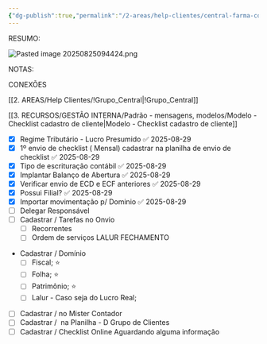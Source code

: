 ```yaml
---
{"dg-publish":true,"permalink":"/2-areas/help-clientes/central-farma-comercio-varejista/","dgPassFrontmatter":true,"created":"2025-08-25T09:42:37.296-03:00","updated":"2025-08-29T14:36:26.144-03:00"}
---
```


RESUMO:


![Pasted image 20250825094424.png](/img/user/4.%20ARQUIVOS/Pasted%20image%2020250825094424.png)

NOTAS:


CONEXÕES

[[2. AREAS/Help Clientes/!Grupo_Central\|!Grupo_Central]]

[[3. RECURSOS/GESTÃO INTERNA/Padrão - mensagens, modelos/Modelo - Checklist cadastro de cliente\|Modelo - Checklist cadastro de cliente]]




- [x] Regime Tributário - Lucro Presumido ✅ 2025-08-29
- [x] 1º envio de checklist ( Mensal) cadastrar na planilha de envio de checklist ✅ 2025-08-29
- [x] Tipo de escrituração contábil ✅ 2025-08-29
- [x] Implantar Balanço de Abertura ✅ 2025-08-29
- [x] Verificar envio de ECD e ECF anteriores ✅ 2025-08-29
- [x] Possui Filial? ✅ 2025-08-29
- [x] Importar movimentação p/ Dominio ✅ 2025-08-29
- [ ] Delegar Responsável
- [ ] Cadastrar / Tarefas no Onvio
	- [ ] Recorrentes
	- [ ] Ordem de serviços
	      LALUR
	      FECHAMENTO
- Cadastrar / Domínio
    - [ ] Fiscal; ⭐
    - [ ] Folha; ⭐
    - [ ] Patrimônio; ⭐
    - [ ] Lalur - Caso seja do Lucro Real;
- [ ] Cadastrar / no Mister Contador 
- [ ] Cadastrar /  na Planilha - D Grupo de Clientes
- [ ] Cadastrar / Checklist Online Aguardando alguma informação
